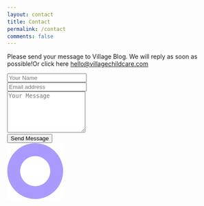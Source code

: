 ```yaml
---
layout: contact
title: Contact
permalink: /contact
comments: false
---
```




<form action="https://formspree.io/mvowrkaz" method="POST">    
<p class="mb-4 text-center">Please send your message to Village Blog. We will reply as soon as possible!Or click here <a href="mailto:hello@villagechildcare" target="_blank">hello@villagechildcare.com</a></p>
<div class="form-group row">
<div class="col-md-6">
	<div class="position-relative">
		<input class="form-control" type="text" name="name" placeholder="Your Name" required="" />
		<i class="fa fa-user fa-lg position-absolute"></i>
	</div>
</div>
<div class="col-md-6">
	<div class="position-relative">
		<input class="form-control" type="email" name="_replyto" placeholder="Email address" required="" />
		<i class="fa fa-envelope fa-lg position-absolute"></i>
	</div>
</div>
</div>
<textarea rows="6" class="form-control mb-3" name="message" placeholder="Your Message" required=""></textarea>    
<div class="w-100 text-center mt-4"><input class="btn btn-dark" type="submit" value="Send Message" /></div>
</form>
<div class="purple_dot contact-purple"><img src="assets/images/purple_ring.png" alt=""></div>